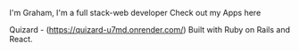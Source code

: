 I'm Graham, I'm a full stack-web developer
Check out my Apps here


Quizard - (https://quizard-u7md.onrender.com/)
Built with Ruby on Rails and React.
